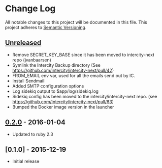 # Change Log
All notable changes to this project will be documented in this file.
This project adheres to [Semantic Versioning](http://semver.org/).

## [Unreleased]
- Remove SECRET_KEY_BASE since it has been moved to intercity-next repo (jvanbaarsen)
- Symlink the Intercity Backup directory (See https://github.com/intercity/intercity-next/pull/42)
- FROM_EMAIL env var, used for all the emails send out by IC.
- Install Sendmail
- Added SMTP configuration options
- Log sidekiq output to $app/log/sidekiq.log
- Sidekiq config has been moved to the intercity/intercity-next repo. (see https://github.com/intercity/intercity-next/pull/63)
- Bumped the Docker image version in the launcher

## [0.2.0] - 2016-01-04
- Updated to ruby 2.3

## [0.1.0] - 2015-12-19
- Initial release

[Unreleased]: https://github.com/intercity/intercity-docker/compare/v0.2.0...HEAD
[0.2.0]: https://github.com/intercity/intercity-docker/compare/v0.1.0-beta...v0.2.0
